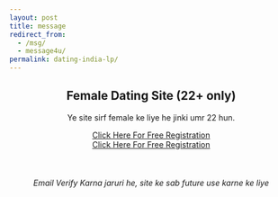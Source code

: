 ```yaml
---
layout: post
title: message
redirect_from:
  - /msg/
  - message4u/
permalink: dating-india-lp/
---
```


<center>
    <div class="jumbotron">
      <h2>Female Dating Site (22+ only)</h2>
     <p> Ye site sirf female ke liye he jinki umr 22 hun. <br/>
     <section class="main col col-lg-2 visible-xs">
      <a class="btn btn-primary btn-lg" href="http://nbeatrk.com/mt/y224x2c484s233t224q2u234/" role="button" rel="nofollow"> Click Here For Free Registration </a><br/></section>
<section class="main col col-lg-2 visible-md visible-lg">
<a class="btn btn-primary btn-lg" href="http://cldlr.com/?a=29307&c=90125&s1=" role="button" rel="nofollow"> Click Here For Free Registration</a><br/>
</section>
<br/><br/><br/><i>Email Verify Karna jaruri he, site ke sab future use karne ke liye</i>
</p>
</div>
 </center>

